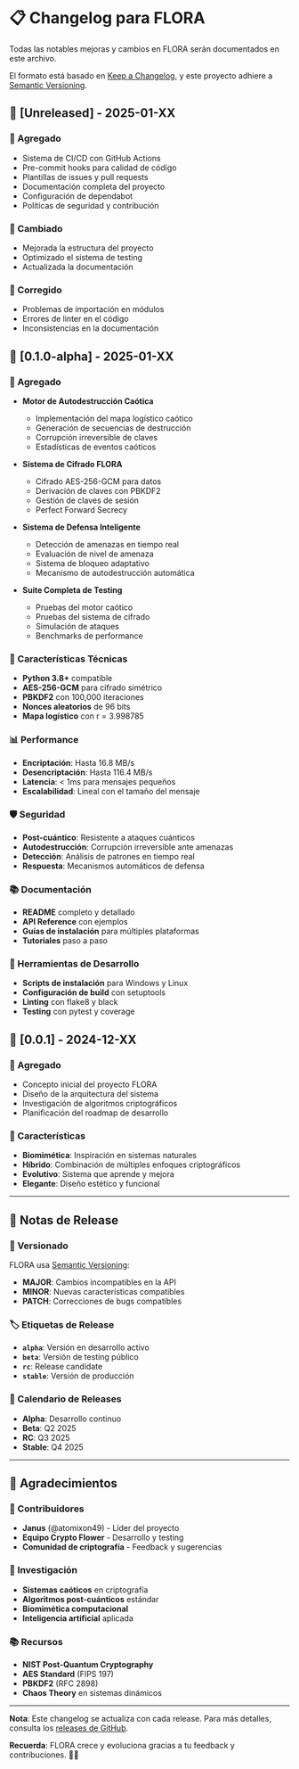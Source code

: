 # 📋 Changelog para FLORA

Todas las notables mejoras y cambios en FLORA serán documentados en este archivo.

El formato está basado en [Keep a Changelog](https://keepachangelog.com/es-ES/1.0.0/),
y este proyecto adhiere a [Semantic Versioning](https://semver.org/spec/v2.0.0.html).

## 🌸 [Unreleased] - 2025-01-XX

### 🚀 Agregado
- Sistema de CI/CD con GitHub Actions
- Pre-commit hooks para calidad de código
- Plantillas de issues y pull requests
- Documentación completa del proyecto
- Configuración de dependabot
- Políticas de seguridad y contribución

### 🔧 Cambiado
- Mejorada la estructura del proyecto
- Optimizado el sistema de testing
- Actualizada la documentación

### 🐛 Corregido
- Problemas de importación en módulos
- Errores de linter en el código
- Inconsistencias en la documentación

## 🌱 [0.1.0-alpha] - 2025-01-XX

### 🚀 Agregado
- **Motor de Autodestrucción Caótica**
  - Implementación del mapa logístico caótico
  - Generación de secuencias de destrucción
  - Corrupción irreversible de claves
  - Estadísticas de eventos caóticos

- **Sistema de Cifrado FLORA**
  - Cifrado AES-256-GCM para datos
  - Derivación de claves con PBKDF2
  - Gestión de claves de sesión
  - Perfect Forward Secrecy

- **Sistema de Defensa Inteligente**
  - Detección de amenazas en tiempo real
  - Evaluación de nivel de amenaza
  - Sistema de bloqueo adaptativo
  - Mecanismo de autodestrucción automática

- **Suite Completa de Testing**
  - Pruebas del motor caótico
  - Pruebas del sistema de cifrado
  - Simulación de ataques
  - Benchmarks de performance

### 🔧 Características Técnicas
- **Python 3.8+** compatible
- **AES-256-GCM** para cifrado simétrico
- **PBKDF2** con 100,000 iteraciones
- **Nonces aleatorios** de 96 bits
- **Mapa logístico** con r = 3.998785

### 📊 Performance
- **Encriptación**: Hasta 16.8 MB/s
- **Desencriptación**: Hasta 116.4 MB/s
- **Latencia**: < 1ms para mensajes pequeños
- **Escalabilidad**: Lineal con el tamaño del mensaje

### 🛡️ Seguridad
- **Post-cuántico**: Resistente a ataques cuánticos
- **Autodestrucción**: Corrupción irreversible ante amenazas
- **Detección**: Análisis de patrones en tiempo real
- **Respuesta**: Mecanismos automáticos de defensa

### 📚 Documentación
- **README** completo y detallado
- **API Reference** con ejemplos
- **Guías de instalación** para múltiples plataformas
- **Tutoriales** paso a paso

### 🔧 Herramientas de Desarrollo
- **Scripts de instalación** para Windows y Linux
- **Configuración de build** con setuptools
- **Linting** con flake8 y black
- **Testing** con pytest y coverage

## 🌿 [0.0.1] - 2024-12-XX

### 🚀 Agregado
- Concepto inicial del proyecto FLORA
- Diseño de la arquitectura del sistema
- Investigación de algoritmos criptográficos
- Planificación del roadmap de desarrollo

### 🔧 Características
- **Biomimética**: Inspiración en sistemas naturales
- **Híbrido**: Combinación de múltiples enfoques criptográficos
- **Evolutivo**: Sistema que aprende y mejora
- **Elegante**: Diseño estético y funcional

---

## 📝 Notas de Release

### 🔄 Versionado

FLORA usa [Semantic Versioning](https://semver.org/):

- **MAJOR**: Cambios incompatibles en la API
- **MINOR**: Nuevas características compatibles
- **PATCH**: Correcciones de bugs compatibles

### 🏷️ Etiquetas de Release

- **`alpha`**: Versión en desarrollo activo
- **`beta`**: Versión de testing público
- **`rc`**: Release candidate
- **`stable`**: Versión de producción

### 📅 Calendario de Releases

- **Alpha**: Desarrollo continuo
- **Beta**: Q2 2025
- **RC**: Q3 2025
- **Stable**: Q4 2025

---

## 🌟 Agradecimientos

### 👥 Contribuidores

- **Janus** (@atomixon49) - Líder del proyecto
- **Equipo Crypto Flower** - Desarrollo y testing
- **Comunidad de criptografía** - Feedback y sugerencias

### 🔬 Investigación

- **Sistemas caóticos** en criptografía
- **Algoritmos post-cuánticos** estándar
- **Biomimética computacional**
- **Inteligencia artificial** aplicada

### 📚 Recursos

- **NIST Post-Quantum Cryptography**
- **AES Standard** (FIPS 197)
- **PBKDF2** (RFC 2898)
- **Chaos Theory** en sistemas dinámicos

---

**Nota**: Este changelog se actualiza con cada release. Para más detalles, consulta los [releases de GitHub](https://github.com/atomixon49/CRYPTO-FLOWER/releases).

**Recuerda**: FLORA crece y evoluciona gracias a tu feedback y contribuciones. 🌸✨




